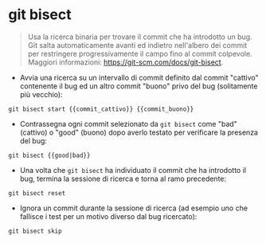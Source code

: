# git bisect

> Usa la ricerca binaria per trovare il commit che ha introdotto un bug.
> Git salta automaticamente avanti ed indietro nell'albero dei commit per restringere progressivamente il campo fino al commit colpevole.
> Maggiori informazioni: <https://git-scm.com/docs/git-bisect>.

- Avvia una ricerca su un intervallo di commit definito dal commit "cattivo" contenente il bug ed un altro commit "buono" privo del bug (solitamente più vecchio):

`git bisect start {{commit_cattivo}} {{commit_buono}}`

- Contrassegna ogni commit selezionato da `git bisect` come "bad" (cattivo) o "good" (buono) dopo averlo testato per verificare la presenza del bug:

`git bisect {{good|bad}}`

- Una volta che `git bisect` ha individuato il commit che ha introdotto il bug, termina la sessione di ricerca e torna al ramo precedente:

`git bisect reset`

- Ignora un commit durante la sessione di ricerca (ad esempio uno che fallisce i test per un motivo diverso dal bug ricercato):

`git bisect skip`
